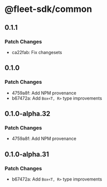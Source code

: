 # @fleet-sdk/common

## 0.1.1

### Patch Changes

- ca22fab: Fix changesets

## 0.1.0

### Patch Changes

- 4759a8f: Add NPM provenance
- b67472a: Add `Box<T, R>` type improvements

## 0.1.0-alpha.32

### Patch Changes

- 4759a8f: Add NPM provenance

## 0.1.0-alpha.31

### Patch Changes

- b67472a: Add `Box<T, R>` type improvements
